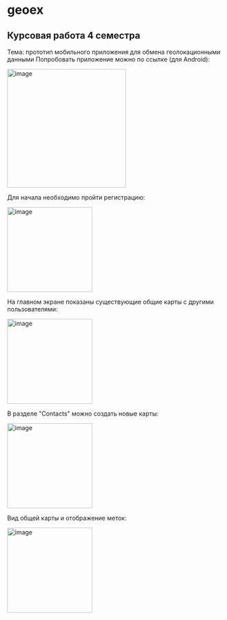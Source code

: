 # geoex
## Курсовая работа 4 семестра 
Тема: прототип мобильного приложения для обмена геолокационными данными
Попробовать приложение можно по ссылке (для Android):

<img width="275" alt="image" src="https://user-images.githubusercontent.com/70951761/174282945-801c11e5-66c4-49af-93b1-f0c7c3070068.png">

Для начала необходимо пройти регистрацию:

<img width="197" alt="image" src="https://user-images.githubusercontent.com/70951761/174283269-8186b62f-77ed-4ed8-985d-a730944575db.png">

На главном экране показаны существующие общие карты с другими пользователями:

<img width="197" alt="image" src="https://user-images.githubusercontent.com/70951761/174283328-848dd64f-6344-4090-bcb1-d9192b4c8dfc.png">

В разделе "Contacts" можно создать новые карты:

<img width="197" alt="image" src="https://user-images.githubusercontent.com/70951761/174283361-943ab216-adca-453e-b3e3-ca4494ad0a16.png">

Вид общей карты и отображение меток:

<img width="197" alt="image" src="https://user-images.githubusercontent.com/70951761/174283444-bbd5214c-dea5-434a-b545-4573baf37a5d.png">
